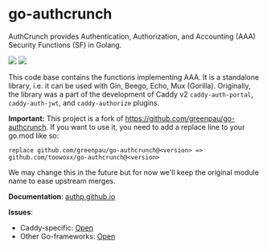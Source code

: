 # go-authcrunch

AuthCrunch provides Authentication, Authorization, and Accounting (AAA)
Security Functions (SF) in Golang.

<a href="https://github.com/toowoxx/go-authcrunch/actions/" target="_blank"><img src="https://github.com/toowoxx/go-authcrunch/workflows/build/badge.svg?branch=main"></a>
<a href="https://pkg.go.dev/github.com/toowoxx/go-authcrunch" target="_blank"><img src="https://img.shields.io/badge/godoc-reference-blue.svg"></a>

This code base contains the functions implementing AAA. It is a
standalone library, i.e. it can be used with Gin, Beego, Echo,
Mux (Gorilla). Originally, the library was a part of the development
of Caddy v2 `caddy-auth-portal`, `caddy-auth-jwt`, and
`caddy-authorize` plugins.

**Important:**
This project is a fork of https://github.com/greenpau/go-authcrunch.
If you want to use it, you need to add a replace line to your go.mod like so:

```
replace github.com/greenpau/go-authcrunch@<version> => github.com/toowoxx/go-authcrunch@<version>
```

We may change this in the future but for now we'll keep the original module name to ease upstream merges.

**Documentation**: [authp.github.io](https://authp.github.io/)

**Issues**:

* Caddy-specific: [Open](https://github.com/toowoxx/caddy-security/issues/new/choose)
* Other Go-frameworks: [Open](https://github.com/toowoxx/go-authcrunch/issues/new/choose)
